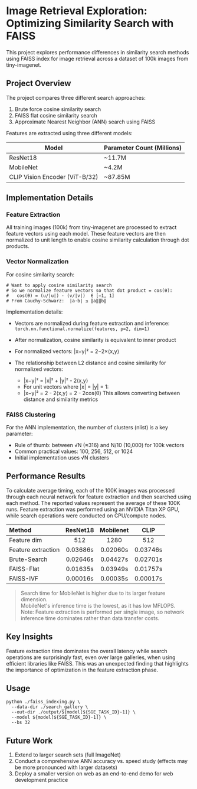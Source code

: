 # Image Retrieval Exploration: Optimizing Similarity Search with FAISS

This project explores performance differences in similarity search methods using FAISS index for image retrieval across a dataset of 100k images from tiny-imagenet.

## Project Overview

The project compares three different search approaches:
1. Brute force cosine similarity search
2. FAISS flat cosine similarity search
3. Approximate Nearest Neighbor (ANN) search using FAISS

Features are extracted using three different models:

| Model                        | Parameter Count (Millions) |
|------------------------------|---------------------------|
| ResNet18                     | ~11.7M                    |
| MobileNet                    | ~4.2M                     |
| CLIP Vision Encoder (ViT-B/32) | ~87.85M                 |


## Implementation Details

### Feature Extraction

All training images (100k) from tiny-imagenet are processed to extract feature vectors using each model. These feature vectors are then normalized to unit length to enable cosine similarity calculation through dot products.

### Vector Normalization

For cosine similarity search:
```
# Want to apply cosine similarity search
# So we normalize feature vectors so that dot product = cos(θ):
#   cos(θ) = (u/|u|) · (v/|v|)  ∈ [−1, 1]
# From Cauchy-Schwarz:  |a·b| ≤ ‖a‖‖b‖
```

Implementation details:
- Vectors are normalized during feature extraction and inference: `torch.nn.functional.normalize(features, p=2, dim=1)`
- After normalization, cosine similarity is equivalent to inner product
- For normalized vectors: |x−y|² = 2−2×⟨x,y⟩


- The relationship between L2 distance and cosine similarity for normalized vectors:
  - |x−y|² = |x|² + |y|² - 2⟨x,y⟩
  - For unit vectors where |x| = |y| = 1:
  - |x−y|² = 2 - 2⟨x,y⟩ = 2 - 2cos(θ)
This allows converting between distance and similarity metrics

    
### FAISS Clustering

For the ANN implementation, the number of clusters (nlist) is a key parameter:
- Rule of thumb: between √N (≈316) and N/10 (10,000) for 100k vectors
- Common practical values: 100, 256, 512, or 1024
- Initial implementation uses √N clusters

## Performance Results

To calculate average timing, each of the 100K images was processed through each neural network for feature extraction and then searched using each method. The reported values represent the average of these 100K runs. Feature extraction was performed using an NVIDIA Titan XP GPU, while search operations were conducted on CPU/compute nodes.

| Method             | ResNet18  | Mobilenet   |   CLIP    |
|:-------------------|:---------:|:-----------:|:---------:|
| Feature dim        |    512    |    1280     |    512    |
| Feature extraction |  0.03686s |   0.02060s  |  0.03746s |
| Brute-Search       |  0.02646s |   0.04427s  |  0.02701s |
| FAISS-Flat         |  0.01635s |   0.03949s  |  0.01757s |
| FAISS-IVF          |  0.00016s |   0.00035s  |  0.00017s |


> Search time for MobileNet is higher due to its larger feature dimension.  
> MobileNet's inference time is the lowest, as it has low MFLOPS.  
> Note: Feature extraction is performed per single image, so network inference time dominates rather than data transfer costs.

## Key Insights

Feature extraction time dominates the overall latency while search operations are surprisingly fast, even over large galleries, when using efficient libraries like FAISS. This was an unexpected finding that highlights the importance of optimization in the feature extraction phase.

## Usage

```
python ./faiss_indexing.py \
  --data-dir ./search_gallery \
  --out-dir ./output/${model[${SGE_TASK_ID}-1]} \
  --model ${model[${SGE_TASK_ID}-1]} \
  --bs 32

```

## Future Work

1. Extend to larger search sets (full ImageNet)
2. Conduct a comprehensive ANN accuracy vs. speed study (effects may be more pronounced with larger datasets)
3. Deploy a smaller version on web as an end-to-end demo for web development practice
